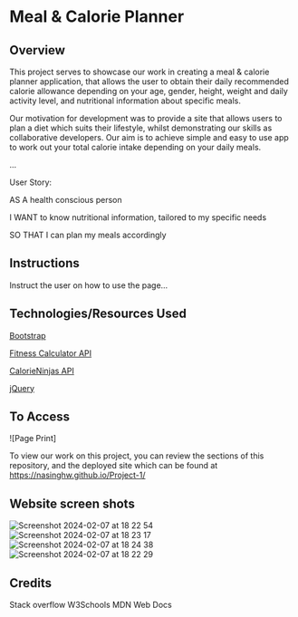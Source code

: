 # Meal & Calorie Planner

## Overview

This project serves to showcase our work in creating a meal & calorie planner application, that allows the user to obtain their daily recommended calorie allowance depending on your age, gender, height, weight and daily activity level, and nutritional information about specific meals.

Our motivation for development was to provide a site that allows users to plan a diet which suits their lifestyle, whilst demonstrating our skills as collaborative developers. Our aim is to achieve simple and easy to use app to work out your total calorie intake depending on your daily meals.

...

User Story:

AS A health conscious person

I WANT to know nutritional information, tailored to my specific needs

SO THAT I can plan my meals accordingly

## Instructions

Instruct the user on how to use the page...

## Technologies/Resources Used

[Bootstrap](https://getbootstrap.com/)

[Fitness Calculator API](https://rapidapi.com/malaaddincelik/api/fitness-calculator)

[CalorieNinjas API](https://calorieninjas.com/api)

[jQuery](https://jqueryui.com/)

## To Access

![Page Print]

To view our work on this project, you can review the sections of this repository, and the deployed site which can be found at https://nasinghw.github.io/Project-1/ 

## Website screen shots
![Screenshot 2024-02-07 at 18 22 54](https://github.com/nasinghw/Project-1/assets/151625048/80905b65-8528-486c-86ba-1d2d5dc43b70)
![Screenshot 2024-02-07 at 18 23 17](https://github.com/nasinghw/Project-1/assets/151625048/1238d4a9-e63a-458b-a378-1ca57a82718f)
![Screenshot 2024-02-07 at 18 24 38](https://github.com/nasinghw/Project-1/assets/151625048/57057833-0fe1-45e6-97cd-3de3a03355f6)
![Screenshot 2024-02-07 at 18 22 29](https://github.com/nasinghw/Project-1/assets/151625048/5b2ba278-0bbf-413d-bb00-d966e7bd812a)


## Credits 

Stack overflow
W3Schools
MDN Web Docs

